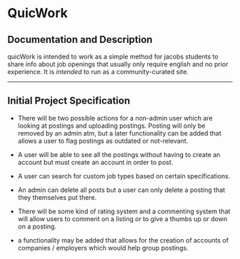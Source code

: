 # QuicWork

## Documentation and Description

quicWork is intended to work as a simple method for jacobs students to share info about job openings that usually only require english and no prior experience. It is _intended_ to run as a community-curated site.

---

## Initial Project Specification 
* There will be two possible actions for a non-admin user which are looking at postings and uploading postings. Posting will only be removed by an admin atm, but a later functionality can be added that allows a user to flag postings as outdated or not-relevant.

* A user will be able to see all the postings without having to create an account but must create an account in order to post.

* A user can search for custom job types based on certain specifications.

* An admin can delete all posts but a user can only delete a posting that they themselves put there.

* There will be some kind of rating system and a commenting system that will allow users to comment on a listing or to give a thumbs up or down on a posting.

* a functionality may be added that allows for the creation of accounts of companies / employers which would help group postings.



